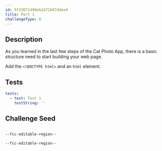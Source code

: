 ```yaml
---
id: 5f33071498eb2472b87ddee4
title: Part 1
challengeType: 0
---
```


## Description

<section id='description'>

As you learned in the last few steps of the Cat Photo App, there is a basic structure need to start building your web page.

Add the `<!DOCTYPE html>` and an `html` element.

</section>

## Tests

<section id='tests'>

```yml
tests:
  - text: Test 1
    testString: ''

```

</section>

## Challenge Seed

<section id='challengeSeed'>

<div id='html-seed'>

```html

--fcc-editable-region--

--fcc-editable-region--

```

</div>

</section>
